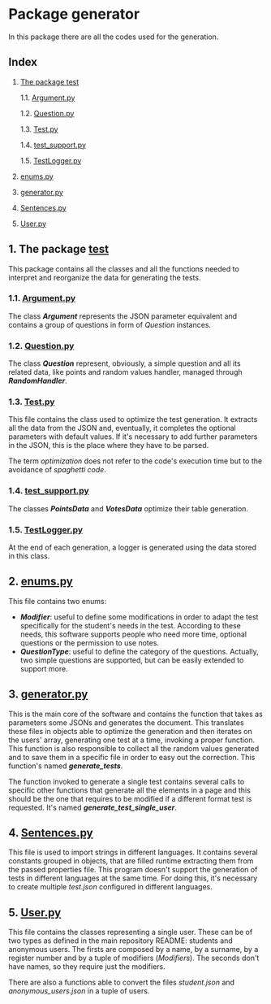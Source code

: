# Package generator

In this package there are all the codes used for the generation.

## Index

1. [The package test](#1-the-package-testtest)
   
    1.1. [Argument.py](#11-argumentpytestargumentpy)
    
    1.2. [Question.py](#12-questionpytestquestionpy)
    
    1.3. [Test.py](#13-testpytesttestpy)
    
    1.4. [test_support.py](#14-test_supportpytesttest_supportpy)
    
    1.5. [TestLogger.py](#15-testloggerpytesttestloggerpy)

2. [enums.py](#2-enumspyenumspy)
3. [generator.py](#3-generatorpygeneratorpy)
4. [Sentences.py](#4-sentencespysentencespy)
5. [User.py](#5-userpyuserpy)

## 1. The package [test](./test)

This package contains all the classes and all the functions needed to
interpret and reorganize the data for generating the tests.

### 1.1. [Argument.py](./test/Argument.py)

The class **_Argument_** represents the JSON parameter equivalent and
contains a group of questions in form of _Question_ instances.

### 1.2. [Question.py](./test/Question.py)

The class **_Question_** represent, obviously, a simple question and 
all its related data, like points and random values handler, managed
through **_RandomHandler_**.

### 1.3. [Test.py](./test/Test.py)

This file contains the class used to optimize the test generation. It
extracts all the data from the JSON and, eventually, it completes the
optional parameters with default values. If it's necessary to add further
parameters in the JSON, this is the place where they have to be parsed.

The term _optimization_ does not refer to the code's execution
time but to the avoidance of _spaghetti code_.

### 1.4. [test_support.py](./test/test_support.py)

The classes **_PointsData_** and **_VotesData_** optimize their table
generation.

### 1.5. [TestLogger.py](./test/TestLogger.py)

At the end of each generation, a logger is generated using the data
stored in this class.

## 2. [enums.py](./enums.py)

This file contains two enums:

- **_Modifier_**: useful to define some modifications in order to 
adapt the test specifically for the student's needs in the test. According 
to these needs, this software supports people who need more time,
optional questions or the permission to use notes.
- **_QuestionType_**: useful to define the category of the questions.
Actually, two simple questions are supported, but can be easily
extended to support more.

## 3. [generator.py](./generator.py)

This is the main core of the software and contains the function that
takes as parameters some JSONs and generates the document. This
translates these files in objects able to optimize the generation
and then iterates on the users' array, generating one test at a time,
invoking a proper function. This function is also responsible to collect
all the random values generated and to save them in a specific file in
order to easy out the correction. This function's named 
**_generate_tests_**.

The function invoked to generate a single test contains several calls
to specific other functions that generate all the elements in a page
and this should be the one that requires to be modified if a different
format test is requested. It's named **_generate_test_single_user_**.

## 4. [Sentences.py](sentences.py)

This file is used to import strings in different languages. It contains
several constants grouped in objects, that are filled runtime
extracting them from the passed properties file. This program doesn't
support the generation of tests in different languages at the same time.
For doing this, it's necessary to create multiple _test.json_ configured
in different languages.

## 5. [User.py](User.py)

This file contains the classes representing a single user. These can
be of two types as defined in the main repository README: students and
anonymous users. The firsts are composed by a name, by a surname, 
by a register number and by a tuple of modifiers (_Modifiers_). The
seconds don't have names, so they require just the modifiers.

There are also a functions able to convert the files _student.json_
and _anonymous_users.json_ in a tuple of users.